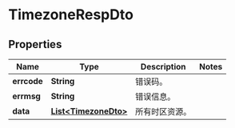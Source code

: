 
# TimezoneRespDto

## Properties
Name | Type | Description | Notes
------------ | ------------- | ------------- | -------------
**errcode** | **String** | 错误码。 | 
**errmsg** | **String** | 错误信息。 | 
**data** | [**List&lt;TimezoneDto&gt;**](TimezoneDto.md) | 所有时区资源。 | 




